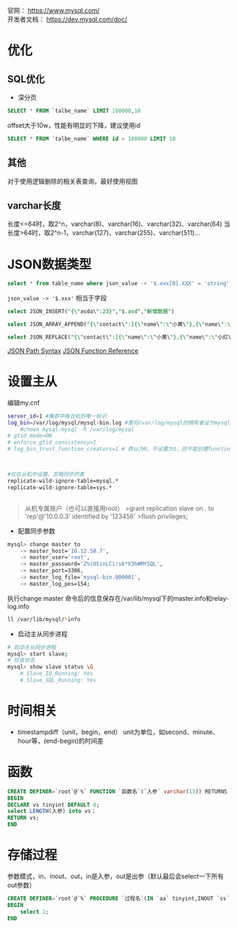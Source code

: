 官网： https://www.mysql.com/  
开发者文档： https://dev.mysql.com/doc/

# 优化
## SQL优化
- 深分页
```sql
SELECT * FROM `talbe_name` LIMIT 100000,10
```
offset大于10w，性能有明显的下降，建议使用id
```sql
SELECT * FROM `talbe_name` WHERE id > 100000 LIMIT 10
```

## 其他
对于使用逻辑删除的相关表查询，最好使用视图

## varchar长度
长度<=64时，取2^n，varchar(8)、varchar(16)、varchar(32)、varchar(64)
当长度>64时，取2^n-1，varchar(127)、varchar(255)、varchar(511)...

# JSON数据类型
```sql
select * from table_name where json_value -> '$.xxx[0].XXX' = 'string'
```
`json_value -> '$.xxx'` 相当于字段
```sql
select JSON_INSERT("{\"asda\":23}","$.asd","新增数据")
```
```sql
select JSON_ARRAY_APPEND("{\"contact\":[{\"name\":\"小黄\"},{\"name\":\"小红\"}]}","$.contact",JSON_OBJECT("asd",1))
```
```sql
select JSON_REPLACE("{\"contact\":[{\"name\":\"小黄\"},{\"name\":\"小红\"}]}","$.contact","$.contact[0].name","小蓝")
```
[JSON Path Syntax](https://dev.mysql.com/doc/refman/5.7/en/json.html)
[JSON Function Reference](https://dev.mysql.com/doc/refman/5.7/en/json-function-reference.html)


# 设置主从
编辑my.cnf
```bash
server_id=1 #集群中每台机的唯一标识
log_bin=/var/log/mysql/mysql-bin.log #要将/var/log/mysql的拥有者设为mysql:mysql
	#chown mysql:mysql -R /var/log/mysql
# gtid_mode=ON
# enforce_gtid_consistency=1
# log_bin_trust_function_creators=1 # 默认为0，不设置为1，则不能创建function



#仅在从机中设置，忽略同步的表
replicate-wild-ignore-table=mysql.*
replicate-wild-ignore-table=sys.*



```

>从机专属账户（也可以直接用root）
>\>grant replication slave on *.* to 'rep'@'10.0.0.3' identified by '123456'
>\>flush privileges;

- 配置同步参数

```bash
mysql> change master to
    -> master_host='10.12.58.7',
    -> master_user='root',
    -> master_password='Z%(OSinLCi!sk*X3h#MYSQL',
    -> master_port=3306,
    -> master_log_file='mysql-bin.000001',
    -> master_log_pos=154;
```

执行change master 命令后的信息保存在/var/lib/mysql下的master.info和relay-log.info

```bash
ll /var/lib/mysql/*info
```

- 启动主从同步进程
```bash
# 启动主从同步进程
mysql> start slave;
# 检查状态
mysql> show slave status \G
	# Slave_IO_Running: Yes
	# Slave_SQL_Running: Yes

```

# 时间相关
- timestampdiff（unit，begin，end）
unit为单位，如second、minute、hour等，(end-begin)的时间差

# 函数
```sql
CREATE DEFINER=`root`@`%` FUNCTION `函数名`(`入参` varchar(15)) RETURNS tinyint(4)
BEGIN
DECLARE vs tinyint DEFAULT 0;
select LENGTH(入参) into vs；
RETURN vs;
END
```

# 存储过程
参数模式，in、inout、out，in是入参，out是出参（默认最后会select一下所有out参数）
```sql
CREATE DEFINER=`root`@`%` PROCEDURE `过程名`(IN `aa` tinyint,INOUT `ss` tinyint,OUT `dd` tinyint)
BEGIN
	select 1;
END
```
